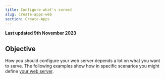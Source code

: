 ```yaml
---
title: Configure what's served
slug: create-apps-web
section: Create-Apps
---
```


**Last updated 9th November 2023**



## Objective  

How you should configure your web server depends a lot on what you want to serve.
The following examples show how in specific scenarios you might define [your web server](../app-reference.md#web).
